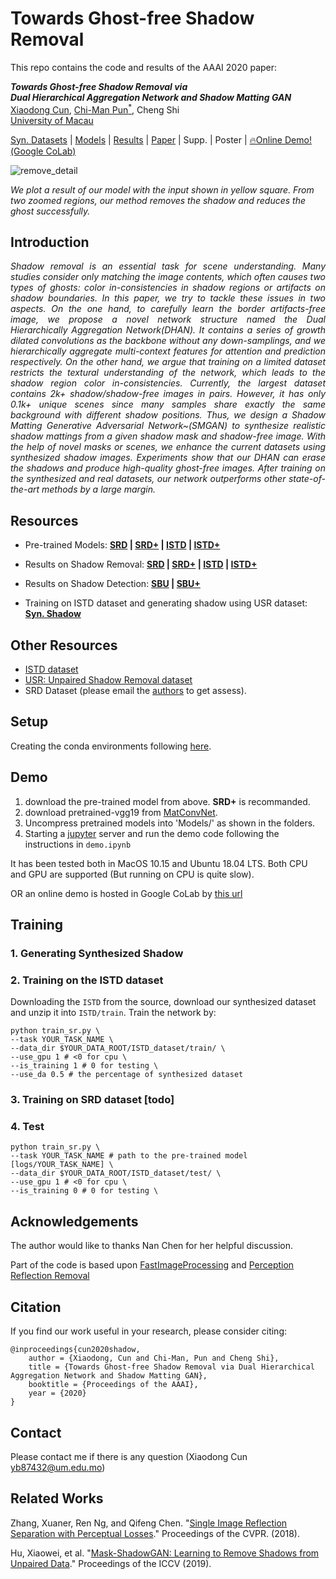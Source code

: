 # Towards Ghost-free Shadow Removal 

This repo contains the code and results of the AAAI 2020 paper:

<i><b>Towards Ghost-free Shadow Removal via <br> Dual Hierarchical Aggregation Network and Shadow Matting GAN</b></i><br>
[Xiaodong Cun](http://vinthony.github.io), [Chi-Man Pun<sup>*</sup>](http://www.cis.umac.mo/~cmpun/), Cheng Shi <br>
[University of Macau](http://um.edu.mo/)

[Syn. Datasets](#Resources) | [Models](#Resources) | [Results](#Resources) | [Paper](https://arxiv.org/abs/1911.08718) | Supp. | Poster | [🔥Online Demo!(Google CoLab)](https://colab.research.google.com/drive/1cJ_dsBUXFaFtjoZB9gDYeahjmysnvnTq)

![remove_detail](https://user-images.githubusercontent.com/4397546/69003615-582b2180-0940-11ea-9faa-2f2ae6b1d5ba.png)

<i>We plot a result of our model with the input shown in yellow square. From two zoomed regions, our method removes the shadow and reduces the ghost successfully.</i>

## **Introduction**
<p style="text-align:justify"><i>Shadow removal is an essential task for scene understanding. Many studies consider only matching the image contents, which often causes two types of ghosts: color in-consistencies in shadow regions or artifacts on shadow boundaries. In this paper, we try to tackle these issues in two aspects. On the one hand, to carefully learn the border artifacts-free image, we propose a novel network structure named the Dual Hierarchically Aggregation Network(DHAN). It contains a series of growth dilated convolutions as the backbone without any down-samplings, and we hierarchically aggregate multi-context features for attention and prediction respectively. On the other hand, we argue that training on a limited dataset restricts the textural understanding of the network, which leads to the shadow region color in-consistencies. Currently, the largest dataset contains 2k+ shadow/shadow-free images in pairs. However, it has only 0.1k+ unique scenes since many samples share exactly the same background with different shadow positions. Thus, we design a Shadow Matting Generative Adversarial Network~(SMGAN) to synthesize realistic shadow mattings from a given shadow mask and shadow-free image. With the help of novel masks or scenes, we enhance the current datasets using synthesized shadow images. Experiments show that our DHAN can erase the shadows and produce high-quality ghost-free images. After training on the synthesized and real datasets, our network outperforms other state-of-the-art methods by a large margin. </i></p>


## **Resources**

- Pre-trained Models: <b>[SRD](https://uofmacau-my.sharepoint.com/:u:/g/personal/yb87432_umac_mo/EVjCDVbv4AhAsco1IqCTCnoBMVJt-f6pIFU603G0EEZ5CA?e=DDvg2v) | [SRD+](https://uofmacau-my.sharepoint.com/:u:/g/personal/yb87432_umac_mo/EXoaeGxsGMRMsnCs25_4Z4wB2XKlSY7q-LlF5d3kFvU2eg?e=a3VrLy) | 
[ISTD](https://uofmacau-my.sharepoint.com/:u:/g/personal/yb87432_umac_mo/EdGF_2nSCZdMgbL0cz4aCt4BvEtAZ0xNsy81rloxJy5m7g?e=orI9i1) | 
[ISTD+](https://uofmacau-my.sharepoint.com/:u:/g/personal/yb87432_umac_mo/EYfdWFETlmZNqFn2gaz4juEBy6E-Rgyz7JoyabEv4iJQkw?e=poA4Wa) </b>

- Results on Shadow Removal: <b>
[SRD](https://uofmacau-my.sharepoint.com/:u:/g/personal/yb87432_umac_mo/EeBoBAhnCMpClEW5Wb-MY88BgzTQYf7-hDCnNrfmX_zevg?e=xu8AEh) | 
[SRD+](https://uofmacau-my.sharepoint.com/:u:/g/personal/yb87432_umac_mo/EYLodBImcw1AlfQZsh71HuYB_TalzP0uTBEtS-9atEdc_Q?e=DODEKk) | 
[ISTD](https://uofmacau-my.sharepoint.com/:u:/g/personal/yb87432_umac_mo/EQgDUC1d_BpFg7SCRDCAlTkBRDeKeATnbwYvVMCdkpWRBw?e=kxyrAE) | 
[ISTD+](https://uofmacau-my.sharepoint.com/:u:/g/personal/yb87432_umac_mo/ERvQFx8d8AxLmrafMi609nMBYGx9206dlVb5og2Sy0m90A?e=SOrO0R) </b>

- Results on Shadow Detection: <b> 
[SBU](https://uofmacau-my.sharepoint.com/:u:/g/personal/yb87432_umac_mo/EYByu0IMTQFHl__lK7GA1DAB0crwq0i49SIVLcdQWmnq_w?e=XO5OHg) | 
[SBU+](https://uofmacau-my.sharepoint.com/:u:/g/personal/yb87432_umac_mo/EQMCyGNUo3xJg8fInF7LWQAB0g9HFZHRBuBoxlzEL5CNUg?e=ENfsZV) </b>

- Training on ISTD dataset and generating shadow using USR dataset: <b> 
[Syn. Shadow](https://uofmacau-my.sharepoint.com/:u:/g/personal/yb87432_umac_mo/EW8-rjV5MX5BtoNSoDuzQg8B2lk4QHZS9jZzDDPfrEZVfg?e=DxPVfR) </b>

## **Other Resources**

- [ISTD dataset](https://github.com/DeepInsight-PCALab/ST-CGAN)
- [USR: Unpaired Shadow Removal dataset](https://drive.google.com/open?id=1PPAX0W4eyfn1cUrb2aBefnbrmhB1htoJ)
- SRD Dataset (please email the [authors](http://vision.sia.cn/our%20team/JiandongTian/JiandongTian.html) to get assess).


## **Setup**
Creating the conda environments following [here](https://github.com/ceciliavision/perceptual-reflection-removal#conda-environment).

## **Demo**

1. download the pre-trained model from above. **SRD+** is recommanded.
2. download pretrained-vgg19 from [MatConvNet](http://www.vlfeat.org/matconvnet/pretrained/#downloading-the-pre-trained-models).
3. Uncompress pretrained models into 'Models/' as shown in the folders.
4. Starting a [jupyter](https://jupyter.org/) server and run the demo code following the instructions in `demo.ipynb`

It has been tested both in MacOS 10.15 and Ubuntu 18.04 LTS. Both CPU and GPU are supported (But running on CPU is quite slow).

OR an online demo is hosted in Google CoLab by [this url](https://colab.research.google.com/drive/1cJ_dsBUXFaFtjoZB9gDYeahjmysnvnTq)


## **Training**
### 1. Generating Synthesized Shadow
### 2. Training on the ISTD dataset
Downloading the `ISTD` from the source, download our synthesized dataset and unzip it into  `ISTD/train`. Train the network by:

```
python train_sr.py \
--task YOUR_TASK_NAME \
--data_dir $YOUR_DATA_ROOT/ISTD_dataset/train/ \
--use_gpu 1 # <0 for cpu \
--is_training 1 # 0 for testing \
--use_da 0.5 # the percentage of synthesized dataset
```
### 3. Training on SRD dataset [todo]

### 4. Test
```
python train_sr.py \
--task YOUR_TASK_NAME # path to the pre-trained model [logs/YOUR_TASK_NAME] \
--data_dir $YOUR_DATA_ROOT/ISTD_dataset/test/ \
--use_gpu 1 # <0 for cpu \
--is_training 0 # 0 for testing \
```

## **Acknowledgements**
The author would like to thanks Nan Chen for her helpful discussion.

Part of the code is based upon [FastImageProcessing](https://github.com/CQFIO/FastImageProcessing) and [Perception Reflection Removal](https://github.com/ceciliavision/perceptual-reflection-removal)

## **Citation**

If you find our work useful in your research, please consider citing:

```
@inproceedings{cun2020shadow,
    author = {Xiaodong, Cun and Chi-Man, Pun and Cheng Shi},
    title = {Towards Ghost-free Shadow Removal via Dual Hierarchical Aggregation Network and Shadow Matting GAN},
    booktitle = {Proceedings of the AAAI},
    year = {2020}
}
```

## **Contact**
Please contact me if there is any question (Xiaodong Cun yb87432@um.edu.mo)

## **Related Works**

Zhang, Xuaner, Ren Ng, and Qifeng Chen. "[Single Image Reflection Separation with Perceptual Losses](https://arxiv.org/abs/1806.05376)." Proceedings of the CVPR. (2018).


Hu, Xiaowei, et al. "[Mask-ShadowGAN: Learning to Remove Shadows from Unpaired Data](https://arxiv.org/abs/1903.10683)." Proceedings of the ICCV (2019).
